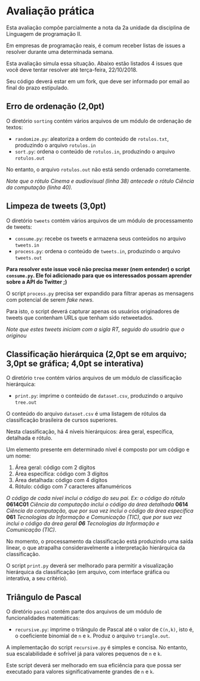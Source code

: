 # Avaliação prática

Esta avaliação compõe parcialmente a nota da 2a unidade da disciplina de Linguagem de programação II.

Em empresas de programação reais, é comum receber listas de issues a resolver durante uma determinada semana.

Esta avaliação simula essa situação. Abaixo estão listados 4 issues que você deve tentar resolver até terça-feira, 22/10/2018.

Seu código deverá estar em um fork, que deve ser informado por email ao final do prazo estipulado.

## Erro de ordenação (2,0pt)

O diretório ```sorting``` contém vários arquivos de um módulo de ordenação de textos:
* ```randomize.py```: aleatoriza a ordem do conteúdo de ```rotulos.txt```, produzindo o arquivo ```rotulos.in```
* ```sort.py```: ordena o conteúdo de ```rotulos.in```, produzindo o arquivo ```rotulos.out``` 

No entanto, o arquivo ```rotulos.out``` não está sendo ordenado corretamente. 

*Note que o rótulo Cinema e audiovisual (linha 38) antecede o rótulo Ciência da computação (linha 40).*

## Limpeza de tweets (3,0pt)

O diretório ```tweets``` contém vários arquivos de um módulo de processamento de tweets:
* ```consume.py```: recebe os tweets e armazena seus conteúdos no arquivo ```tweets.in```
* ```process.py```: ordena o conteúdo de ```tweets.in```, produzindo o arquivo ```tweets.out```

**Para resolver este issue você não precisa mexer (nem entender) o script ```consume.py```. Ele foi adicionado para que os interessados possam aprender sobre a API do Twitter ;)**

O script ```process.py``` precisa ser expandido para filtrar apenas as mensagens com potencial de serem *fake news*. 

Para isto, o script deverá capturar apenas os usuários originadores de tweets que contenham URLs que tenham sido retweetados.

*Note que estes tweets iniciam com a sigla RT, seguido do usuário que o originou*

## Classificação hierárquica (2,0pt se em arquivo; 3,0pt se gráfica; 4,0pt se interativa)

O diretório ```tree``` contém vários arquivos de um módulo de classificação hierárquica:
* ```print.py```: imprime o conteúdo de ```dataset.csv```, produzindo o arquivo ```tree.out```

O conteúdo do arquivo ```dataset.csv``` é uma listagem de rótulos da classificação brasileira de cursos superiores. 

Nesta classificação, há 4 níveis hierárquicos: área geral, específica, detalhada e rótulo. 

Um elemento presente em determinado nível é composto por um código e um nome:
1. Área geral: código com 2 dígitos
2. Área específica: código com 3 dígitos
3. Área detalhada: código com 4 dígitos
4. Rótulo: código com 7 caracteres alfanuméricos

*O código de cada nível inclui o código do seu pai. Ex: o código do rótulo* **0614C01** *Ciência da computação inclui o código da área detalhada* **0614** *Ciência da computação, que por sua vez inclui o código da área específica* **061** *Tecnologias da Informação e Comunicação (TIC), que por sua vez inclui o código da área geral **06** Tecnologias da Informação e Comunicação (TIC)*.

No momento, o processamento da classificação está produzindo uma saída linear, o que atrapalha consideravelmente a interpretação hierárquica da classificação.

O script ```print.py``` deverá ser melhorado para permitir a visualização hierárquica da classificação (em arquivo, com interface gráfica ou interativa, a seu critério).

## Triângulo de Pascal

O diretório ```pascal``` contém parte dos arquivos de um módulo de funcionalidades matemáticas:
* ```recursive.py```: imprime o triângulo de Pascal até o valor de ```C(n,k)```, isto é, o coeficiente binomial de ```n``` e ```k```. Produz o arquivo ```triangle.out```.

A implementação do script ```recursive.py``` é simples e concisa. No entanto, sua escalabilidade é sofrível já para valores pequenos de ```n``` e ```k```.

Este script deverá ser melhorado em sua eficiência para que possa ser executado para valores significativamente grandes de ```n``` e ```k```.
